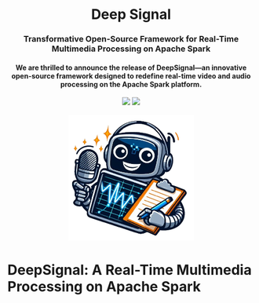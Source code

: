 <div align="center">
<h1 align="center"> Deep Signal </h1> 
<h3>Transformative Open-Source Framework for Real-Time Multimedia Processing on Apache Spark</br></h3>
<h4 align="center">
We are thrilled to announce the release of DeepSignal—an innovative open-source framework designed to redefine real-time video and audio processing on the Apache Spark platform.
</h4>
<img src="https://img.shields.io/badge/Progress-1%25-red"> <img src="https://img.shields.io/badge/Feedback-Welcome-green">
</br>
</br>
<kbd>
<img src="./deep-signal-removebg-preview.png" width="256px"> 
</kbd>
</div>


# DeepSignal: A Real-Time Multimedia Processing on Apache Spark 
